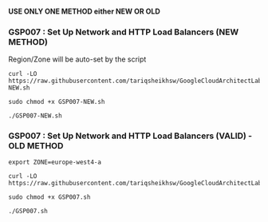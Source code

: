 #### USE ONLY ONE METHOD either NEW OR OLD 

### GSP007 : Set Up Network and HTTP Load Balancers (NEW METHOD)

Region/Zone will be auto-set by the script

```
curl -LO https://raw.githubusercontent.com/tariqsheikhsw/GoogleCloudArchitectLabs/main/Solutions/GSP007-NEW.sh

sudo chmod +x GSP007-NEW.sh

./GSP007-NEW.sh
```



### GSP007 : Set Up Network and HTTP Load Balancers (VALID) - OLD METHOD

```
export ZONE=europe-west4-a
```

```
curl -LO https://raw.githubusercontent.com/tariqsheikhsw/GoogleCloudArchitectLabs/main/Solutions/GSP007.sh

sudo chmod +x GSP007.sh

./GSP007.sh
```


